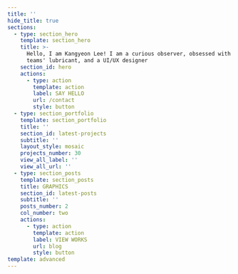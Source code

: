 ```yaml
---
title: ''
hide_title: true
sections:
  - type: section_hero
    template: section_hero
    title: >-
      Hello, I am Kangyeon Lee! I am a curious observer, obsessed with creation,
      teams' lubricant, and a UI/UX designer
    section_id: hero
    actions:
      - type: action
        template: action
        label: SAY HELLO
        url: /contact
        style: button
  - type: section_portfolio
    template: section_portfolio
    title: ''
    section_id: latest-projects
    subtitle: ''
    layout_style: mosaic
    projects_number: 30
    view_all_label: ''
    view_all_url: ''
  - type: section_posts
    template: section_posts
    title: GRAPHICS
    section_id: latest-posts
    subtitle: ''
    posts_number: 2
    col_number: two
    actions:
      - type: action
        template: action
        label: VIEW WORKS
        url: blog
        style: button
template: advanced
---
```

